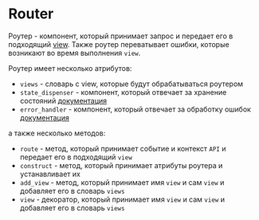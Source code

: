 # Router

Роутер - компонент, который принимает запрос и передает его в подходящий [view](view.md).
Также роутер переватывает ошибки, которые возникают во время выполнения `view`.

Роутер имеет несколько атрибутов:

* `views` - словарь с view, которые будут обрабатываться роутером
* `state_dispenser` - компонент, который отвечает за хранение состояний [документация](state-dispenser.md)
* `error_handler` - компонент, который отвечает за обработку ошибок [документация](../../low-level/exception_handling/error-handler.md)

а также несколько методов:

* `route` - метод, который принимает событие и контекст `API` и передает его в подходящий `view`
* `construct` - метод, который принимает атрибуты роутера и устанавливает их
* `add_view` - метод, который принимает имя `view` и сам `view` и добавляет его в словарь `views`
* `view` - декоратор, который принимает имя `view` и сам `view` и добавляет его в словарь `views`
